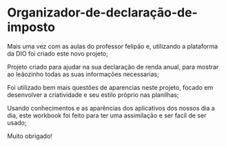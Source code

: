 # Organizador-de-declaração-de-imposto
Mais uma vez com as aulas do professor felipão e, utilizando a plataforma da DIO foi criado este novo projeto;

Projeto criado para ajudar na sua declaração de renda anual, para mostrar ao leãozinho todas as suas informações necessarias;

Foi utilizado bem mais questões de aparencias neste projeto, focado em desenvolver a criatividade e seu estilo próprio nas planilhas;

Usando conhecimentos e as aparências dos aplicativos dos nossos dia a dia, este workbook foi feito para ter uma assimilação e ser facíl de ser usado;

Muito obrigado!
